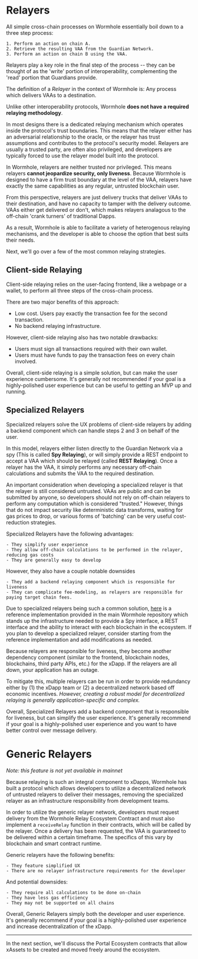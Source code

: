 # Relayers

All simple cross-chain processes on Wormhole essentially boil down to a three step process:

    1. Perform an action on chain A.
    2. Retrieve the resulting VAA from the Guardian Network.
    3. Perform an action on chain B using the VAA.

Relayers play a key role in the final step of the process -- they can be thought of as the 'write' portion of interoperability, complementing the 'read' portion that Guardians provide.

The definition of a _Relayer_ in the context of Wormhole is: Any process which delivers VAAs to a destination.

Unlike other interoperability protocols, Wormhole **does not have a required relaying methodology**.

In most designs there is a dedicated relaying mechanism which operates inside the protocol's trust boundaries. This means that the relayer either has an adversarial relationship to the oracle, or the relayer has trust assumptions and contributes to the protocol's security model. Relayers are usually a trusted party, are often also privileged, and developers are typically forced to use the relayer model built into the protocol.

In Wormhole, relayers are neither trusted nor privileged. This means relayers **cannot jeopardize security, only liveness**. Because Wormhole is designed to have a firm trust boundary at the level of the VAA, relayers have exactly the same capabilities as any regular, untrusted blockchain user.

From this perspective, relayers are just delivery trucks that deliver VAAs to their destination, and have no capacity to tamper with the delivery outcome. VAAs either get delivered or don't, which makes relayers analagous to the off-chain 'crank turners' of traditional Dapps.

As a result, Wormhole is able to facilitate a variety of heterogenous relaying mechanisms, and the developer is able to choose the option that best suits their needs.

Next, we'll go over a few of the most common relaying strategies.

## Client-side Relaying

Client-side relaying relies on the user-facing frontend, like a webpage or a wallet, to perform all three steps of the cross-chain process.

There are two major benefits of this approach:

- Low cost. Users pay exactly the transaction fee for the second transaction.
- No backend relaying infrastructure.

However, client-side relaying also has two notable drawbacks:

- Users must sign all transactions required with their own wallet.
- Users must have funds to pay the transaction fees on every chain involved.

Overall, client-side relaying is a simple solution, but can make the user experience cumbersome. It's generally not recommended if your goal is a highly-polished user experience but can be useful to getting an MVP up and running.

## Specialized Relayers

Specialized relayers solve the UX problems of client-side relayers by adding a backend component which can handle steps 2 and 3 on behalf of the user.

In this model, relayers either listen directly to the Guardian Network via a spy (This is called **Spy Relaying**), or will simply provide a REST endpoint to accept a VAA which should be relayed (called **REST Relaying**). Once a relayer has the VAA, it simply performs any necessary off-chain calculations and submits the VAA to the required destination.

An important consideration when developing a specialized relayer is that the relayer is still considered untrusted. VAAs are public and can be submitted by anyone, so developers should not rely on off-chain relayers to perform any computation which is considered "trusted." However, things that do not impact security like deterministic data transforms, waiting for gas prices to drop, or various forms of 'batching' can be very useful cost-reduction strategies.

Specialized Relayers have the following advantages:

    - They simplify user experience
    - They allow off-chain calculations to be performed in the relayer, reducing gas costs
    - They are generally easy to develop

However, they also have a couple notable downsides

    - They add a backend relaying component which is responsible for liveness
    - They can complicate fee-modeling, as relayers are responsible for paying target chain fees.

Due to specialized relayers being such a common solution, [here](https://github.com/wormhole-foundation/wormhole/tree/feat/plugin_relayer/relayer/plugin_relayer) is a reference implementation provided in the main Wormhole repository which stands up the infrastructure needed to provide a Spy interface, a REST interface and the ability to interact with each blockchain in the ecosystem. If you plan to develop a specialized relayer, consider starting from the reference implementation and add modifications as needed.

Because relayers are responsible for liveness, they become another dependency component (similar to the frontend, blockchain nodes, blockchains, third party APIs, etc.) for the xDapp. If the relayers are all down, your application has an outage.

To mitigate this, multiple relayers can be run in order to provide redundancy either by (1) the xDapp team or (2) a decentralized network based off economic incentives. _However, creating a robust model for decentralized relaying is generally application-specific and complex._

Overall, Specialized Relayers add a backend component that is responsible for liveness, but can simplify the user experience. It's generally recommend if your goal is a highly-polished user experience and you want to have better control over message delivery.

# Generic Relayers

_Note: this feature is not yet available in mainnet_

Because relaying is such an integral component to xDapps, Wormhole has built a protocol which allows developers to utilize a decentralized network of untrusted relayers to deliver their messages, removing the specialized relayer as an infrastructure responsibility from development teams.

In order to utilize the generic relayer network, developers must request delivery from the Wormhole Relay Ecosystem Contract and must also implement a `receiveRelay` function in their contracts, which will be called by the relayer. Once a delivery has been requested, the VAA is guaranteed to be delivered within a certain timeframe. The specifics of this vary by blockchain and smart contract runtime.

Generic relayers have the following benefits:

    - They feature simplified UX
    - There are no relayer infrastructure requirements for the developer

And potential downsides:

    - They require all calculations to be done on-chain
    - They have less gas efficiency
    - They may not be supported on all chains

Overall, Generic Relayers simply both the developer and user experience. It's generally recommend if your goal is a highly-polished user experience and increase decentralization of the xDapp.

---

In the next section, we'll discuss the Portal Ecosystem contracts that allow xAssets to be created and moved freely around the ecosystem.
